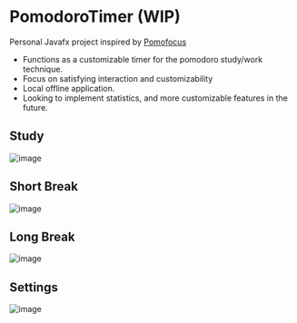 # PomodoroTimer (WIP)
Personal Javafx project inspired by [Pomofocus](https://pomofocus.io/)

- Functions as a customizable timer for the pomodoro study/work technique.
- Focus on satisfying interaction and customizability
- Local offline application.
- Looking to implement statistics, and more customizable features in the future.

## Study 
![image](https://github.com/calebWei/PomodoroTimer/assets/100410646/bd964d3a-da00-4f45-a0fa-55d640c86956)

## Short Break 
![image](https://github.com/calebWei/PomodoroTimer/assets/100410646/eb13443c-2763-41da-9b1a-be9e7fa3b32c)

## Long Break
![image](https://github.com/calebWei/PomodoroTimer/assets/100410646/533b1096-07d1-453c-ba25-62e50b53191b)

## Settings
![image](https://github.com/calebWei/PomodoroTimer/assets/100410646/3edd6d79-e73f-4864-bb15-d73617a37b68)
